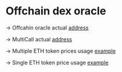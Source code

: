 # Offchain dex oracle

-> Offcahin oracle actual [address](https://etherscan.io/address/0x080ab73787a8b13ec7f40bd7d00d6cc07f9b24d0#code)

-> MultiCall actual [address](https://etherscan.io/address/0xda3c19c6fe954576707fa24695efb830d9cca1ca#code)

-> Multiple ETH token prices usage [example](https://github.com/1inch-exchange/offchain-oracle/blob/master/examples/multiple-prices.js)

-> Single ETH token price usage [example](https://github.com/1inch-exchange/offchain-oracle/blob/master/examples/single-price.js)

